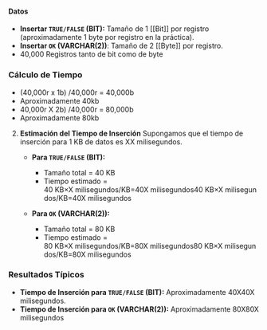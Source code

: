 #### Datos
- **Insertar `TRUE/FALSE` (BIT):** Tamaño de 1 [[Bit]] por registro (aproximadamente 1 byte por registro en la práctica).
- **Insertar `OK` (VARCHAR(2))**: Tamaño de 2 [[Byte]] por registro.
- 40,000 Registros tanto de bit como de byte
### Cálculo de Tiempo
+ (40,000r x 1b) /40,000r = 40,000b
+ Aproximadamente 40kb
+ 40,000r X 2b) /40,000r = 80,000b
+ Aproximadamente 80kb
    
2. **Estimación del Tiempo de Inserción**
    Supongamos que el tiempo de inserción para 1 KB de datos es XX milisegundos.
    
    - **Para `TRUE/FALSE` (BIT):**
        
        - Tamaño total = 40 KB
        - Tiempo estimado = 40 KB×X milisegundos/KB=40X milisegundos40 KB×X milisegundos/KB=40X milisegundos
    - **Para `OK` (VARCHAR(2)):**
        
        - Tamaño total = 80 KB
        - Tiempo estimado = 80 KB×X milisegundos/KB=80X milisegundos80 KB×X milisegundos/KB=80X milisegundos

### Resultados Típicos

- **Tiempo de Inserción para `TRUE/FALSE` (BIT):** Aproximadamente 40X40X milisegundos.
- **Tiempo de Inserción para `OK` (VARCHAR(2)):** Aproximadamente 80X80X milisegundos